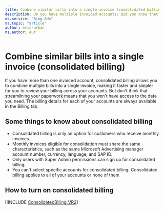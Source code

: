 ```yaml
---
title: Combine similar bills into a single invoice (consolidated billing)
description: Do you have multiple invoiced accounts? Did you know that you can combine all invoices that have the same currency into a single invoice. Read this article to find out how this works.
ms.service: "Bing-Ads"
ms.topic: "article"
author: eric-urban
ms.author: eur
---
```


# Combine similar bills into a single invoice (consolidated billing)

If you have more than one invoiced account, consolidated billing allows you to combine multiple bills into a single invoice, making it faster and simpler for you to review your billing across your accounts. But don't think that streamlining your paperwork means that you won't have access to the data you need. The billing details for each of your accounts are always available in the Billing tab.

## Some things to know about consolidated billing

- Consolidated billing is only an option for customers who receive monthly invoices.
- Monthly invoices eligible for consolidation must share the same characteristics, such as the same Microsoft Advertising manager account number, currency, language, and SAP ID.
- Only users with Super Admin permissions can sign up for consolidated billing.
- You can't select specific accounts for consolidated billing. Consolidated billing applies to all of your accounts or none of them.

## How to turn on consolidated billing

[!INCLUDE [ConsolidatedBilling_VR2](./includes/ConsolidatedBilling_VR2.md)]

